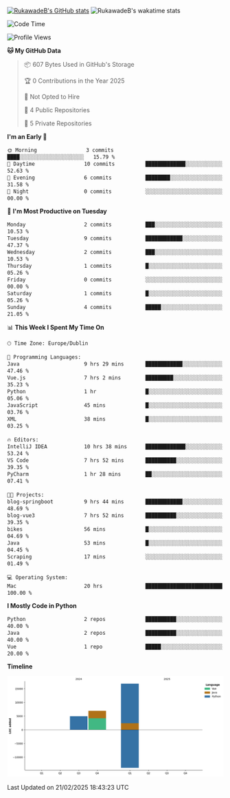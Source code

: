 
[![RukawadeB's GitHub stats](https://github-readme-stats.vercel.app/api?username=RukawadeB&hide=prs&show_icons=true&theme=omni)](https://github.com/anuraghazra/github-readme-stats)
![RukawadeB's wakatime stats](https://github-readme-stats.vercel.app/api/wakatime?username=RukawadeB)

<!--START_SECTION:waka-->
![Code Time](http://img.shields.io/badge/Code%20Time-298%20hrs%2037%20mins-blue)

![Profile Views](http://img.shields.io/badge/Profile%20Views-35-blue)

**🐱 My GitHub Data** 

> 📦 607 Bytes Used in GitHub's Storage 
 > 
> 🏆 0 Contributions in the Year 2025
 > 
> 🚫 Not Opted to Hire
 > 
> 📜 4 Public Repositories 
 > 
> 🔑 5 Private Repositories 
 > 
**I'm an Early 🐤** 

```text
🌞 Morning                3 commits           ████░░░░░░░░░░░░░░░░░░░░░   15.79 % 
🌆 Daytime                10 commits          █████████████░░░░░░░░░░░░   52.63 % 
🌃 Evening                6 commits           ████████░░░░░░░░░░░░░░░░░   31.58 % 
🌙 Night                  0 commits           ░░░░░░░░░░░░░░░░░░░░░░░░░   00.00 % 
```
📅 **I'm Most Productive on Tuesday** 

```text
Monday                   2 commits           ███░░░░░░░░░░░░░░░░░░░░░░   10.53 % 
Tuesday                  9 commits           ████████████░░░░░░░░░░░░░   47.37 % 
Wednesday                2 commits           ███░░░░░░░░░░░░░░░░░░░░░░   10.53 % 
Thursday                 1 commits           █░░░░░░░░░░░░░░░░░░░░░░░░   05.26 % 
Friday                   0 commits           ░░░░░░░░░░░░░░░░░░░░░░░░░   00.00 % 
Saturday                 1 commits           █░░░░░░░░░░░░░░░░░░░░░░░░   05.26 % 
Sunday                   4 commits           █████░░░░░░░░░░░░░░░░░░░░   21.05 % 
```


📊 **This Week I Spent My Time On** 

```text
🕑︎ Time Zone: Europe/Dublin

💬 Programming Languages: 
Java                     9 hrs 29 mins       ████████████░░░░░░░░░░░░░   47.46 % 
Vue.js                   7 hrs 2 mins        █████████░░░░░░░░░░░░░░░░   35.23 % 
Python                   1 hr                █░░░░░░░░░░░░░░░░░░░░░░░░   05.06 % 
JavaScript               45 mins             █░░░░░░░░░░░░░░░░░░░░░░░░   03.76 % 
XML                      38 mins             █░░░░░░░░░░░░░░░░░░░░░░░░   03.25 % 

🔥 Editors: 
IntelliJ IDEA            10 hrs 38 mins      █████████████░░░░░░░░░░░░   53.24 % 
VS Code                  7 hrs 52 mins       ██████████░░░░░░░░░░░░░░░   39.35 % 
PyCharm                  1 hr 28 mins        ██░░░░░░░░░░░░░░░░░░░░░░░   07.41 % 

🐱‍💻 Projects: 
blog-springboot          9 hrs 44 mins       ████████████░░░░░░░░░░░░░   48.69 % 
blog-vue3                7 hrs 52 mins       ██████████░░░░░░░░░░░░░░░   39.35 % 
bikes                    56 mins             █░░░░░░░░░░░░░░░░░░░░░░░░   04.69 % 
Java                     53 mins             █░░░░░░░░░░░░░░░░░░░░░░░░   04.45 % 
Scraping                 17 mins             ░░░░░░░░░░░░░░░░░░░░░░░░░   01.49 % 

💻 Operating System: 
Mac                      20 hrs              █████████████████████████   100.00 % 
```

**I Mostly Code in Python** 

```text
Python                   2 repos             ██████████░░░░░░░░░░░░░░░   40.00 % 
Java                     2 repos             ██████████░░░░░░░░░░░░░░░   40.00 % 
Vue                      1 repo              █████░░░░░░░░░░░░░░░░░░░░   20.00 % 
```



**Timeline**

![Lines of Code chart](https://raw.githubusercontent.com/RukawadeB/RukawadeB/main/assets/bar_graph.png)


 Last Updated on 21/02/2025 18:43:23 UTC
<!--END_SECTION:waka-->



